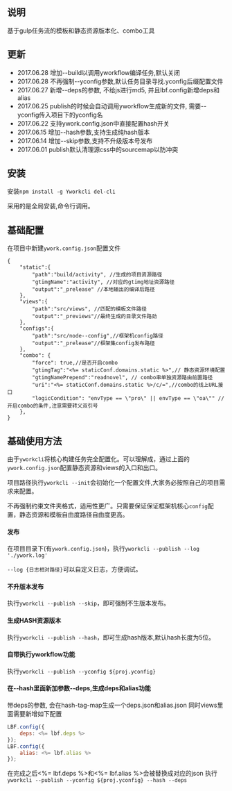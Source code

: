 ## 说明

基于gulp任务流的模板和静态资源版本化、combo工具

## 更新

* 2017.06.28 增加--build以调用yworkflow编译任务,默认关闭
* 2017.06.28 不再强制--yconfig参数,默认任务目录寻找.yconfig后缀配置文件
* 2017.06.27 新增--deps的参数, 不给js进行md5, 并且lbf.config新增deps和alias
* 2017.06.25 publish的时候会自动调用yworkflow生成新的文件, 需要--yconfig传入项目下的yconfig名
* 2017.06.22 支持ywork.config.json中直接配置hash开关
* 2017.06.15 增加--hash参数,支持生成纯hash版本
* 2017.06.14 增加--skip参数,支持不升级版本号发布
* 2017.06.01 publish默认清理源css中的sourcemap以防冲突

## 安装

安装`npm install -g Yworkcli del-cli`

采用的是全局安装,命令行调用。

## 基础配置

在项目中新建`ywork.config.json`配置文件


```
{
    "static":{
        "path":"build/activity", //生成的项目资源路径
        "gtimgName":"activity", //对应的gtimg地址资源路径
        "output":"_prelease" //本地输出的编译后路径
    },
    "views":{
        "path":"src/views", //匹配的模板文件路径
        "output":"_previews"//最终生成的目录文件路劲
    },
    "configs":{
        "path":"src/node--config",//框架机config路径
        "output":"_prelease"//框架集config发布路径
    },
    "combo": {
        "force": true,//是否开启combo
        "gtimgTag":"<%= staticConf.domains.static %>",// 静态资源环境配置
        "gtimgNamePrepend":"readnovel", // combo串单独资源路由前置路径
        "uri":"<%= staticConf.domains.static %>/c/=",//combo的线上URL接口
        "logicCondition": "envType == \"pro\" || envType == \"oa\"" //开启combo的条件,注意需要转义双引号
    },
}

```

## 基础使用方法

由于`yworkcli`将核心构建任务完全配置化。可以理解成，通过上面的`ywork.config.json`配置静态资源和views的入口和出口。

项目路径执行`yworkcli --init`会初始化一个配置文件,大家务必按照自己的项目需求来配置。


不再强制约束文件夹格式，适用性更广。只需要保证保证框架机核心`config`配置，静态资源和模板自由度路径自由度更高。


#### 发布

在项目目录下(有`ywork.config.json`)，执行`yworkcli --publish --log './ywork.log'`

`--log {日志相对路径}`可以自定义日志，方便调试。

#### 不升版本发布

执行`yworkcli --publish --skip`，即可强制不生版本发布。

#### 生成HASH资源版本

执行`yworkcli --publish --hash`，即可生成hash版本,默认hash长度为5位。

#### 自带执行yworkflow功能
执行`yworkcli --publish --yconfig ${proj.yconfig}`

#### 在--hash里面新加参数--deps,生成deps和alias功能
带deps的参数, 会在hash-tag-map生成一个deps.json和alias.json
同时views里面需要新增如下配置
```javascript
LBF.config({
    deps: <%= lbf.deps %>
});
LBF.config({
    alias: <%= lbf.alias %>
});
```
在完成之后<%= lbf.deps %>和<%= lbf.alias %>会被替换成对应的json
执行`yworkcli --publish --yconfig ${proj.yconfig} --hash --deps`
